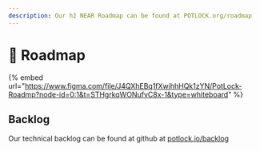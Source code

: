 ```yaml
---
description: Our h2 NEAR Roadmap can be found at POTLOCK.org/roadmap
---
```


# 🔮 Roadmap



{% embed url="https://www.figma.com/file/J4QXhEBq1fXwjhhHQk1zYN/PotLock-Roadmp?node-id=0:1&t=STHgrkqWONufvC8x-1&type=whiteboard" %}

## Backlog

Our technical backlog can be found at github at [potlock.io/backlog](https://potlock.io/backlog)
